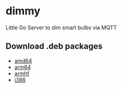 # dimmy
Little Go Server to dim smart bulbs via MQTT

## Download .deb packages

* [amd64](http://deb.flupps.net/pool/main/d/dimmy/dimmy_0.2.3_amd64.deb)
* [arm64](http://deb.flupps.net/pool/main/d/dimmy/dimmy_0.2.3_arm64.deb)
* [armhf](http://deb.flupps.net/pool/main/d/dimmy/dimmy_0.2.3_armhf.deb)
* [i386](http://deb.flupps.net/pool/main/d/dimmy/dimmy_0.2.3_i386.deb)

